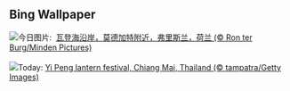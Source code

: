 ## Bing Wallpaper
![](https://www.bing.com/th?id=OHR.FrieslandNetherlands_ZH-CN5952456898_UHD.jpg&w=1000)今日图片: &nbsp;[瓦登海沿岸，莫德加特附近，弗里斯兰，荷兰 (© Ron ter Burg/Minden Pictures)](https://www.bing.com/th?id=OHR.FrieslandNetherlands_ZH-CN5952456898_UHD.jpg)
<br><br/>
![](https://www.bing.com/th?id=OHR.YiPengLanterns_EN-US2889801198_UHD.jpg&w=1000)Today: [Yi Peng lantern festival, Chiang Mai, Thailand (© tampatra/Getty Images)](https://www.bing.com/th?id=OHR.YiPengLanterns_EN-US2889801198_UHD.jpg)
<br><br/>
